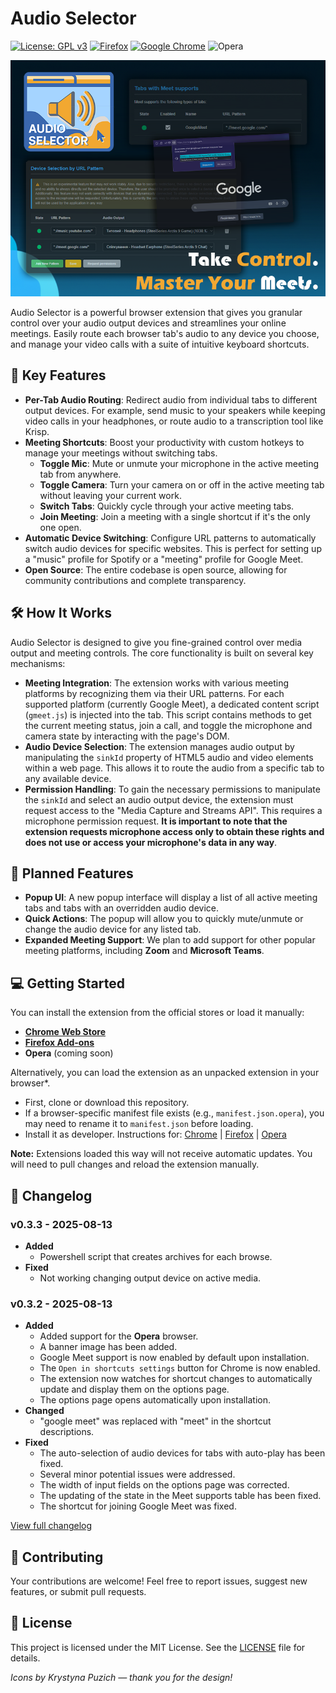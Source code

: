# Audio Selector

[![License: GPL v3](https://img.shields.io/badge/License-GPLv3-blue?style=for-the-badge)](https://www.gnu.org/licenses/gpl-3.0)
[![Firefox](https://img.shields.io/badge/Firefox-FF7139?style=for-the-badge&logo=Firefox-Browser&logoColor=white)](https://addons.mozilla.org/uk/firefox/addon/audio-selector/)
[![Google Chrome](https://img.shields.io/badge/Google%20Chrome-4285F4?style=for-the-badge&logo=GoogleChrome&logoColor=white)](https://chromewebstore.google.com/detail/audio-selector/nladhmjchmoeoadjnckmoemmapkjhalb)
![Opera](https://img.shields.io/badge/Opera-FF1B2D?style=for-the-badge&logo=Opera&logoColor=white)

<span style="display:block;text-align:center">![Audio Selector Banner](screenshots/firefox_banner.png)</span>

Audio Selector is a powerful browser extension that gives you granular control over your audio output devices and streamlines your online meetings. Easily route each browser tab's audio to any device you choose, and manage your video calls with a suite of intuitive keyboard shortcuts.

## 🌟 **Key Features**

* **Per-Tab Audio Routing**: Redirect audio from individual tabs to different output devices. For example, send music to your speakers while keeping video calls in your headphones, or route audio to a transcription tool like Krisp.
* **Meeting Shortcuts**: Boost your productivity with custom hotkeys to manage your meetings without switching tabs.
  * **Toggle Mic**: Mute or unmute your microphone in the active meeting tab from anywhere.
  * **Toggle Camera**: Turn your camera on or off in the active meeting tab without leaving your current work.
  * **Switch Tabs**: Quickly cycle through your active meeting tabs.
  * **Join Meeting**: Join a meeting with a single shortcut if it's the only one open.
* **Automatic Device Switching**: Configure URL patterns to automatically switch audio devices for specific websites. This is perfect for setting up a "music" profile for Spotify or a "meeting" profile for Google Meet.
* **Open Source**: The entire codebase is open source, allowing for community contributions and complete transparency.

## 🛠️ **How It Works**

Audio Selector is designed to give you fine-grained control over media output and meeting controls. The core functionality is built on several key mechanisms:

* **Meeting Integration**: The extension works with various meeting platforms by recognizing them via their URL patterns. For each supported platform (currently Google Meet), a dedicated content script (`gmeet.js`) is injected into the tab. This script contains methods to get the current meeting status, join a call, and toggle the microphone and camera state by interacting with the page's DOM.
* **Audio Device Selection**: The extension manages audio output by manipulating the `sinkId` property of HTML5 audio and video elements within a web page. This allows it to route the audio from a specific tab to any available device.
* **Permission Handling**: To gain the necessary permissions to manipulate the `sinkId` and select an audio output device, the extension must request access to the "Media Capture and Streams API". This requires a microphone permission request. **It is important to note that the extension requests microphone access only to obtain these rights and does not use or access your microphone's data in any way**.

## 🚀 **Planned Features**

* **Popup UI**: A new popup interface will display a list of all active meeting tabs and tabs with an overridden audio device.
* **Quick Actions**: The popup will allow you to quickly mute/unmute or change the audio device for any listed tab.
* **Expanded Meeting Support**: We plan to add support for other popular meeting platforms, including **Zoom** and **Microsoft Teams**.

## 💻 **Getting Started**

You can install the extension from the official stores or load it manually:

* [**Chrome Web Store**](https://chromewebstore.google.com/detail/audio-selector/nladhmjchmoeoadjnckmoemmapkjhalb)
* [**Firefox Add-ons**](https://addons.mozilla.org/uk/firefox/addon/audio-selector/)
* **Opera** (coming soon)

Alternatively, you can load the extension as an unpacked extension in your browser*.

* First, clone or download this repository.
* If a browser-specific manifest file exists (e.g., `manifest.json.opera`), you may need to rename it to `manifest.json` before loading.
* Install it as developer. Instructions for:
[Chrome](https://developer.chrome.com/docs/extensions/get-started/tutorial/hello-world#load-unpacked) |
[Firefox](https://extensionworkshop.com/documentation/develop/temporary-installation-in-firefox/) |
[Opera](https://help.opera.com/en/extensions/testing/)

**Note:** Extensions loaded this way will not receive automatic updates. You will need to pull changes and reload the extension manually.

## 📜 **Changelog**

### **v0.3.3** - 2025-08-13

* **Added**
  * Powershell script that creates archives for each browse.
* **Fixed**
  * Not working changing output device on active media.

### **v0.3.2** - 2025-08-13

* **Added**
  * Added support for the **Opera** browser.
  * A banner image has been added.
  * Google Meet support is now enabled by default upon installation.
  * The `Open in shortcuts settings` button for Chrome is now enabled.
  * The extension now watches for shortcut changes to automatically update and display them on the options page.
  * The options page opens automatically upon installation.
* **Changed**
  * "google meet" was replaced with "meet" in the shortcut descriptions.
* **Fixed**
  * The auto-selection of audio devices for tabs with auto-play has been fixed.
  * Several minor potential issues were addressed.
  * The width of input fields on the options page was corrected.
  * The updating of the state in the Meet supports table has been fixed.
  * The shortcut for joining Google Meet was fixed.

[View full changelog](Changelog.md)

## 🤝 **Contributing**

Your contributions are welcome! Feel free to report issues, suggest new features, or submit pull requests.

## 📄 **License**

This project is licensed under the MIT License. See the [LICENSE](https://github.com/OlexandrI/AudioSelector/blob/main/LICENSE) file for details.

_Icons by Krystyna Puzich — thank you for the design!_

